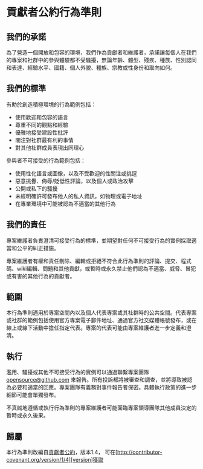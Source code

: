 # 貢獻者公約行為準則

## 我們的承諾

為了營造一個開放和包容的環境，我們作為貢獻者和維護者，承諾讓每個人在我們的專案和社群中的參與體驗都不受騷擾，無論年齡、體型、殘疾、種族、性別認同和表達、經驗水平、國籍、個人外貌、種族、宗教或性身份和取向如何。

## 我們的標準

有助於創造積極環境的行為範例包括：

* 使用歡迎和包容的語言
* 尊重不同的觀點和經驗
* 優雅地接受建設性批評
* 關注對社群最有利的事情
* 對其他社群成員表現出同理心

參與者不可接受的行為範例包括：

* 使用性化語言或圖像，以及不受歡迎的性關注或挑逗
* 惡意挑釁、侮辱/貶低性評論，以及個人或政治攻擊
* 公開或私下的騷擾
* 未經明確許可發布他人的私人資訊，如物理或電子地址
* 在專業環境中可能被認為不適當的其他行為

## 我們的責任

專案維護者負責澄清可接受行為的標準，並期望對任何不可接受行為的實例採取適當和公平的糾正措施。

專案維護者有權和責任刪除、編輯或拒絕不符合此行為準則的評論、提交、程式碼、wiki編輯、問題和其他貢獻，或暫時或永久禁止他們認為不適當、威脅、冒犯或有害的其他行為的貢獻者。

## 範圍

本行為準則適用於專案空間內以及個人代表專案或其社群時的公共空間。代表專案或社群的範例包括使用官方專案電子郵件地址、通過官方社交媒體帳號發布，或在線上或線下活動中擔任指定代表。專案的代表可能由專案維護者進一步定義和澄清。

## 執行

濫用、騷擾或其他不可接受行為的實例可以通過聯繫專案團隊 <opensource@github.com> 來報告。所有投訴都將被審查和調查，並將導致被認為必要和適當的回應。專案團隊有義務對事件報告者保密。具體執行政策的進一步細節可能會單獨發布。

不真誠地遵循或執行行為準則的專案維護者可能面臨專案領導團隊其他成員決定的暫時或永久後果。

## 歸屬

本行為準則改編自[貢獻者公約][homepage]，版本1.4，
可在[http://contributor-covenant.org/version/1/4][version]獲取

[homepage]: http://contributor-covenant.org
[version]: http://contributor-covenant.org/version/1/4/

